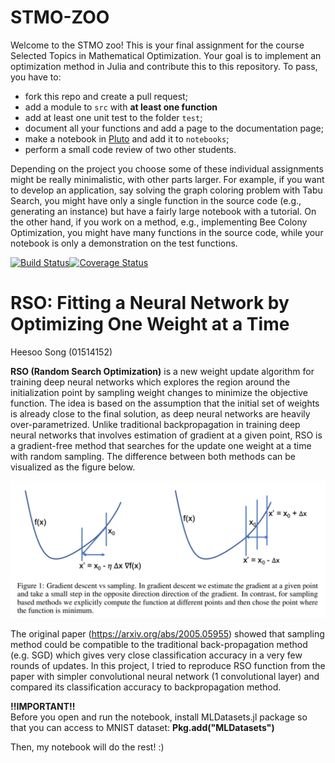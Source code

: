 # STMO-ZOO

Welcome to the STMO zoo! This is your final assignment for the course Selected Topics in Mathematical Optimization. Your goal is to implement an optimization method in Julia and contribute this to this repository. To pass, you have to:

- fork this repo and create a pull request;
- add a module to `src` with **at least one function**
- add at least one unit test to the folder `test`;
- document all your functions and add a page to the documentation page;
- make a notebook in [Pluto](https://github.com/fonsp/Pluto.jl) and add it to `notebooks`;
- perform a small code review of two other students.

Depending on the project you choose some of these individual assignments might be really minimalistic, with other parts larger. For example, if you want to develop an application, say solving the graph coloring problem with Tabu Search, you might have only a single function in the source code (e.g., generating an instance) but have a fairly large notebook with a tutorial. On the other hand, if you work on a method, e.g., implementing Bee Colony Optimization, you might have many functions in the source code, while your notebook is only a demonstration on the test functions. 

[![Build Status](https://travis-ci.org/MichielStock/STMOZOO.svg?branch=master)](https://travis-ci.org/MichielStock/STMOZOO)[![Coverage Status](https://coveralls.io/repos/github/MichielStock/STMOZOO/badge.svg?branch=master)](https://coveralls.io/github/MichielStock/STMOZOO?branch=master)

# RSO: Fitting a Neural Network by Optimizing One Weight at a Time
Heesoo Song (01514152)


**RSO (Random Search Optimization)** is a new weight update algorithm for training deep neural networks which explores the region around the initialization point by sampling weight changes to minimize the objective function. The idea is based on the assumption that the initial set of weights is already close to the final solution, as deep neural networks are heavily over-parametrized. Unlike traditional backpropagation in training deep neural networks that involves estimation of gradient at a given point, RSO is a gradient-free method that searches for the update one weight at a time with random sampling. The difference between both methods can be visualized as the figure below.

![Gradient_vs_sampling.png](https://github.com/HeesooSong/STMOZOO/blob/master/notebook/Figures/Gradient_vs_sampling.png?raw=true)

The original paper (https://arxiv.org/abs/2005.05955) showed that sampling method could be compatible to the traditional back-propagation method (e.g. SGD) which gives very close classification accuracy in a very few rounds of updates. In this project, I tried to reproduce RSO function from the paper with simpler convolutional neural network (1 convolutional layer) and compared its classification accuracy to backpropagation method.

**!!IMPORTANT!!**\
Before you open and run the notebook, install MLDatasets.jl package so that you can access to MNIST dataset:
**Pkg.add("MLDatasets")**

Then, my notebook will do the rest! :)
